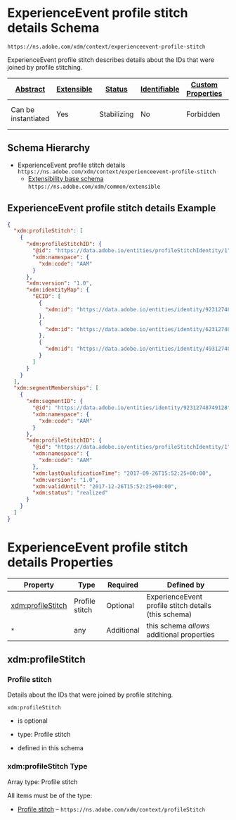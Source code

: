 
# ExperienceEvent profile stitch details Schema

```
https://ns.adobe.com/xdm/context/experienceevent-profile-stitch
```

ExperienceEvent profile stitch describes details about the IDs that were joined by profile stitching.

| [Abstract](../../abstract.md) | [Extensible](../../extensions.md) | [Status](../../status.md) | [Identifiable](../../id.md) | [Custom Properties](../../extensions.md) | [Additional Properties](../../extensions.md) | Defined In |
|-------------------------------|-----------------------------------|---------------------------|-----------------------------|------------------------------------------|----------------------------------------------|------------|
| Can be instantiated | Yes | Stabilizing | No | Forbidden | Permitted | [context/experienceevent-profile-stitch.schema.json](context/experienceevent-profile-stitch.schema.json) |
## Schema Hierarchy

* ExperienceEvent profile stitch details `https://ns.adobe.com/xdm/context/experienceevent-profile-stitch`
  * [Extensibility base schema](../common/extensible.schema.md) `https://ns.adobe.com/xdm/common/extensible`


## ExperienceEvent profile stitch details Example
```json
{
  "xdm:profileStitch": [
    {
      "xdm:profileStitchID": {
        "@id": "https://data.adobe.io/entities/profileStitchIdentity/1",
        "xdm:namespace": {
          "xdm:code": "AAM"
        }
      },
      "xdm:version": "1.0",
      "xdm:identityMap": {
        "ECID": [
          {
            "xdm:id": "https://data.adobe.io/entities/identity/92312748749128"
          },
          {
            "xdm:id": "https://data.adobe.io/entities/identity/62312748749321"
          },
          {
            "xdm:id": "https://data.adobe.io/entities/identity/49312748749132"
          }
        ]
      }
    }
  ],
  "xdm:segmentMemberships": [
    {
      "xdm:segmentID": {
        "@id": "https://data.adobe.io/entities/identity/92312748749128",
        "xdm:namespace": {
          "xdm:code": "AAM"
        }
      },
      "xdm:profileStitchID": {
        "@id": "https://data.adobe.io/entities/profileStitchIdentity/1",
        "xdm:namespace": {
          "xdm:code": "AAM"
        },
        "xdm:lastQualificationTime": "2017-09-26T15:52:25+00:00",
        "xdm:version": "1.0",
        "xdm:validUntil": "2017-12-26T15:52:25+00:00",
        "xdm:status": "realized"
      }
    }
  ]
}
```

# ExperienceEvent profile stitch details Properties

| Property | Type | Required | Defined by |
|----------|------|----------|------------|
| [xdm:profileStitch](#xdmprofilestitch) | Profile stitch | Optional | ExperienceEvent profile stitch details (this schema) |
| `*` | any | Additional | this schema *allows* additional properties |

## xdm:profileStitch
### Profile stitch

Details about the IDs that were joined by profile stitching.

`xdm:profileStitch`
* is optional
* type: Profile stitch

* defined in this schema

### xdm:profileStitch Type


Array type: Profile stitch

All items must be of the type:
* [Profile stitch](profilestitch.schema.md) – `https://ns.adobe.com/xdm/context/profileStitch`







